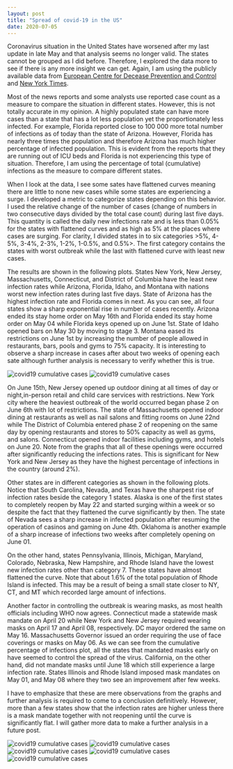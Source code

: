 ```yaml
---
layout: post
title: "Spread of covid-19 in the US"
date: 2020-07-05
---
```


Coronavirus situation in the United States have worsened after my last
update in late May and that analysis seems no longer valid. The states
cannot be grouped as I did before. Therefore, I explored the data more
to see if there is any more insight we can get. Again, I am using the
publicly available data from [European Centre for Decease Prevention
and
Control](https://www.ecdc.europa.eu/en/publications-data/download-todays-data-geographic-distribution-covid-19-cases-worldwide) 
and [New York Times](https://github.com/nytimes/covid-19-data).

Most of the news reports and some analysts use reported case count as
a measure to compare the situation in different states. However, this
is not totally accurate in my opinion. A highly populated state can
have more cases than a state that has a lot less population yet the
proportionately less infected. For example, Florida reported close to
100 000 more total number of infections as of today than the state of
Arizona. However, Florida has nearly three times the population and
therefore Arizona has much higher percentage of infected
population. This is evident from the reports that they are running out
of ICU beds and Florida is not experiencing this type of
situation. Therefore, I am using the percentage of total (cumulative)
infections as the measure to compare different states.

When I look at the data, I see some sates have flattened curves
meaning there are little to none new cases while some states are
experiencing a surge. I developed a metric to categorize states
depending on this behavior. I used the relative change of the number
of cases (change of numbers in two consecutive days divided by the
total case count) during last five days. This quantity is called the
daily new infections rate and is less than 0.05% for the states with
flattened curves and as high as 5% at the places where cases are
surging. For clarity, I divided states in to six categories >5%,
4-5%, 3-4%, 2-3%, 1-2%, 1-0.5%, and 0.5%>. The first category contains the
states with worst outbreak while the last with flattened curve with
least new cases.

The results are shown in the following plots. States New York, New
Jersey, Massachusetts, Connecticut, and District of Columbia have the
least new infection rates while Arizona, Florida, Idaho, and Montana
with nations worst new infection rates during last five days. State of
Arizona has the highest infection rate and Florida comes in next. As
you can see, all four states show a sharp exponential rise in number
of cases recently. Arizona ended its stay home order on May 16th and
Florida ended its stay home order on May 04 while Florida keys opened
up on June 1st. State of Idaho opened bars on May 30 by moving to
stage 3. Montana eased its restrictions on June 1st by increasing
the number of people allowed in restaurants, bars, pools and gyms to
75% capacity. It is interesting to observe a sharp increase in cases after
about two weeks of opening each sate although further analysis is
necessary to verify whether this is true.

![covid19 cumulative cases](/assets/covid19_<0.005.png)
![covid19 cumulative cases](/assets/covid19_>0.05.png)

On June 15th, New Jersey opened up outdoor dining at all times of day or
night,in-person retail and child care services with restrictions. New
York city where the heaviest outbreak of the world occurred began phase
2 on June 6th with lot of restrictions. The state of Massachusetts
opened indoor dining at restaurants as well as nail salons and fitting
rooms on June 22nd while The District of Columbia entered phase 2 of
reopening on the same day by opening restaurants and stores to 50%
capacity as well as gyms, and salons. Connecticut opened indoor facilities
including gyms, and hotels on June 20. Note from the graphs that all
of these openings were occurred after significantly reducing the
infections rates. This is significant for New York and New Jersey as
they have the highest percentage of infections in the country (around
2%). 

Other states are in different categories as shown in the following
plots. Notice that South Carolina, Nevada, and Texas have the sharpest
rise of infection rates beside the category 1 states. Alaska is one of
the first states to completely reopen by May 22 and started surging
within a week or so despite the fact that they flattened the curve
significantly by then. The state of Nevada sees a sharp increase in
infected population after resuming the operation of casinos and gaming
on June 4th. Oklahoma is another example of a sharp increase of
infections two weeks after completely opening on June 01.

On the other hand, states Pennsylvania, Illinois, Michigan, Maryland,
Colorado, Nebraska, New Hampshire, and Rhode Island have the lowest
new infection rates other than category 7. These states have almost
flattened the curve. Note that about 1.6% of the total population of
Rhode Island is infected. This may be a result of being a small state
closer to NY, CT, and MT which recorded large amount of infections.

Another factor in controlling the outbreak is wearing masks, as most
health officials including WHO now agrees. Connecticut made a
statewide mask mandate on April 20 while New York and New Jersey
required wearing masks on April 17 and April 08, respectively. DC
mayor ordered the same on May 16. Massachusetts Governor issued an
order requiring the use of face coverings or masks on May 06. As we
can see from the cumulative percentage of infections plot, all the
states that mandated masks early on have seemed to control the spread
of the virus. California, on the other hand, did not mandate masks
until June 18 which still experience a large infection rate. States
Illinois and Rhode Island imposed mask mandates on May 01, and May 08
where they two see an improvement after few weeks.

I have to emphasize that these are mere observations from the graphs
and further analysis is required to come to a conclusion
definitively. However, more than a few states show that the infection
rates are higher unless there is a mask mandate together with not
reopening until the curve is significantly flat. I will gather more
data to make a further analysis in a future post.

![covid19 cumulative cases](/assets/covid19_0.01>0.005.png)
![covid19 cumulative cases](/assets/covid19_0.02>0.01.png)
![covid19 cumulative cases](/assets/covid19_0.03>0.02.png)
![covid19 cumulative cases](/assets/covid19_0.04>0.03.png)
![covid19 cumulative cases](/assets/covid19_0.05>0.04.png)

